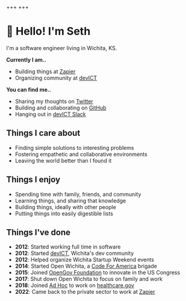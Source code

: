 +++
+++

# 👋 Hello! I'm Seth</h1>

I'm a software engineer living in Wichita, KS.

**Currently I am..**
- Building things at [Zapier](https://zapier.com)
- Organizing community at [devICT](https://devict.org)

**You can find me..**
- Sharing my thoughts on [Twitter](https://twitter.com/sethetter)
- Building and collaborating on [GitHub](https://github.com/sethetter)
- Hanging out in [devICT Slack](https://devict.org/slack)

## Things I care about

- Finding simple solutions to interesting problems
- Fostering empathetic and collaborative environments
- Leaving the world better than I found it

## Things I enjoy

- Spending time with family, friends, and community
- Learning things, and sharing that knowledge
- Building things, ideally with other people
- Putting things into easily digestible lists

## Things I've done

- **2012**: Started working full time in software
- **2012**: Started [devICT](https://devict.org), Wichita's dev community
- **2012**: Helped organize Wichita Startup Weekend events
- **2014**: Started Open Wichita, a [Code For America](https://www.codeforamerica.org) brigade
- **2015**: Joined [OpenGov Foundation](http://opengovfoundation.org) to innovate in the US Congress
- **2017**: Shut down Open Wichita to focus on family and work
- **2018**: Joined [Ad Hoc](https://adhocteam.us) to work on [healthcare.gov](https://healthcare.gov)
- **2022**: Came back to the private sector to work at [Zapier](https://zapier.com)
